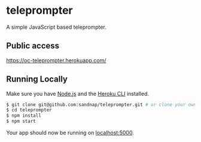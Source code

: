 # teleprompter 

A simple JavaScript based teleprompter.


## Public access

https://oc-teleprompter.herokuapp.com/

## Running Locally

Make sure you have [Node.js](http://nodejs.org/) and the [Heroku CLI](https://cli.heroku.com/) installed.

```sh
$ git clone git@github.com:sandnap/teleprompter.git # or clone your own fork
$ cd teleprompter
$ npm install
$ npm start
```

Your app should now be running on [localhost:5000](http://localhost:5000/).

